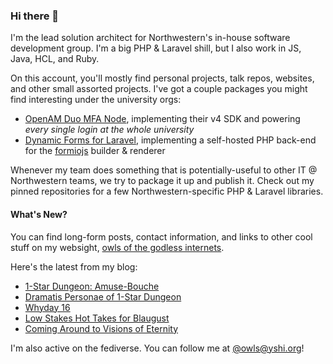 ### Hi there 👋
I'm the lead solution architect for Northwestern's in-house software development group. I'm a big PHP & Laravel shill, but I also work in JS, Java, HCL, and Ruby.

On this account, you'll mostly find personal projects, talk repos, websites, and other small assorted projects. I've got a couple packages you might find interesting under the university orgs:

- [OpenAM Duo MFA Node](https://github.com/NUIT-ISO/duo-universal-prompt-auth-node), implementing their v4 SDK and powering *every single login at the whole university*
- [Dynamic Forms for Laravel](https://github.com/NIT-Administrative-Systems/dynamic-forms), implementing a self-hosted PHP back-end for the [formiojs](https://github.com/formio/formio.js/) builder & renderer

Whenever my team does something that is potentially-useful to other IT @ Northwestern teams, we try to package it up and publish it. Check out my pinned repositories for a few Northwestern-specific PHP & Laravel libraries.

#### What's New?
You can find long-form posts, contact information, and links to other cool stuff on my websight, [owls of the godless internets](https://godless-internets.org).

Here's the latest from my blog:

<!-- BLOG-POST-LIST:START -->
- [1-Star Dungeon: Amuse-Bouche](https://godless-internets.org/2025/08/22/1-star-dungeon-amuse-bouche)
- [Dramatis Personae of 1-Star Dungeon](https://godless-internets.org/2025/08/21/dramatis-personae-of-1-star-dungeon)
- [Whyday 16](https://godless-internets.org/2025/08/19/whyday-16)
- [Low Stakes Hot Takes for Blaugust](https://godless-internets.org/2025/08/18/low-stakes-hot-takes-for-blaugust)
- [Coming Around to Visions of Eternity](https://godless-internets.org/2025/08/17/coming-around-to-visions-of-eternity)
<!-- BLOG-POST-LIST:END -->

I'm also active on the fediverse. You can follow me at [@owls@yshi.org](https://mastodon.yshi.org/@owls)!
